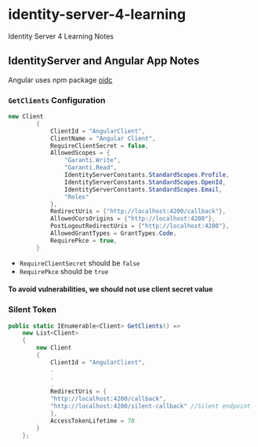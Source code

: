 # identity-server-4-learning
Identity Server 4 Learning Notes


## IdentityServer and Angular App Notes

Angular uses npm package [oidc](https://www.npmjs.com/package/oidc-client)

### `GetClients` Configuration

```c#
new Client
        {
            ClientId = "AngularClient",
            ClientName = "Angular Client",
            RequireClientSecret = false,
            AllowedScopes = {
                "Garanti.Write",
                "Garanti.Read",
                IdentityServerConstants.StandardScopes.Profile,
                IdentityServerConstants.StandardScopes.OpenId,
                IdentityServerConstants.StandardScopes.Email,
                "Roles"
            },
            RedirectUris = {"http://localhost:4200/callback"},
            AllowedCorsOrigins = {"http://localhost:4200"},
            PostLogoutRedirectUris = {"http://localhost:4200"},
            AllowedGrantTypes = GrantTypes.Code,
            RequirePkce = true,
        }

```

- `RequireClientSecret` should be `false`
- `RequirePkce` should be `true` 

#### To avoid vulnerabilities, we **should not** use client secret value

### Silent Token

```c#
public static IEnumerable<Client> GetClients() =>
    new List<Client>
    {
        new Client
        {
            ClientId = "AngularClient",
            .
            .
            .
            RedirectUris = {
            "http://localhost:4200/callback", 
            "http://localhost:4200/silent-callback" //Silent endpoint
            },
            AccessTokenLifetime = 70
        }
    };
```


